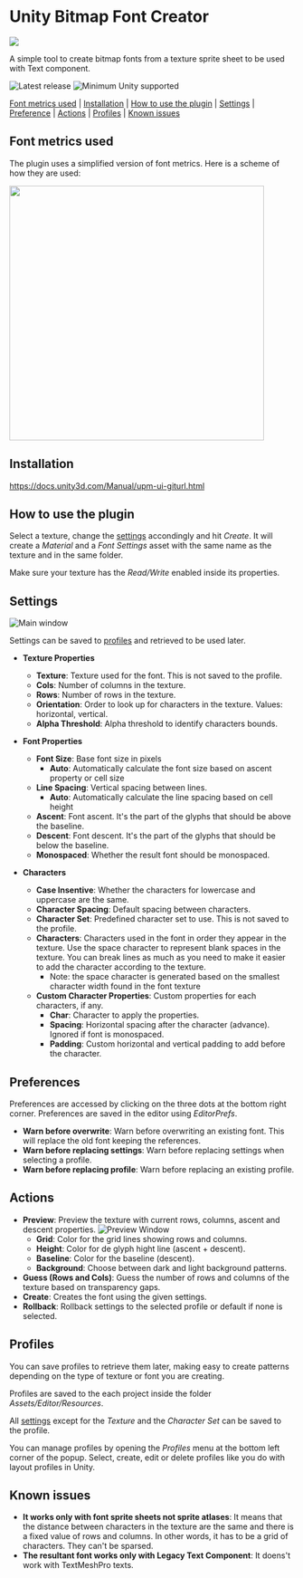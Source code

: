 # Unity Bitmap Font Creator

![](./Documentation/github-cover.png)

A simple tool to create bitmap fonts from a texture sprite sheet to be used with Text component.

![Latest release](https://img.shields.io/github/v/release/kleber-swf/unity-bitmap-font-creator?include_prereleases&style=flat)
![Minimum Unity supported](https://img.shields.io/badge/Unity-2018.3+-57b9d3.svg?style=flat&logo=unity&color=purple)

[Font metrics used](#font-metrics-used) | [Installation](#installation) | [How to use the plugin](#how-to-use-the-plugin) | [Settings](#settings) | [Preference](#preferences) | [Actions](#actions) | [Profiles](#profiles) | [Known issues](#known-issues)

## Font metrics used

The plugin uses a simplified version of font metrics. Here is a scheme of how they are used:

<img src='./Documentation/metrics.png' height='auto' width='450px'>

## Installation

https://docs.unity3d.com/Manual/upm-ui-giturl.html

## How to use the plugin

Select a texture, change the [settings](#settings) accondingly and hit _Create_. It will create a _Material_ and a _Font Settings_ asset with the same name as the texture and in the same folder.

Make sure your texture has the _Read/Write_ enabled inside its properties.

## Settings

![Main window](./Documentation/screenshot-01.png)

Settings can be saved to [profiles](#profiles) and retrieved to be used later.

-  **Texture Properties**

   -  **Texture**: Texture used for the font. This is not saved to the profile.
   -  **Cols**: Number of columns in the texture.
   -  **Rows**: Number of rows in the texture.
   -  **Orientation**: Order to look up for characters in the texture. Values: horizontal, vertical.
   -  **Alpha Threshold**: Alpha threshold to identify characters bounds.

-  **Font Properties**

   -  **Font Size**: Base font size in pixels
      -  **Auto**: Automatically calculate the font size based on ascent property or cell size
   -  **Line Spacing**: Vertical spacing between lines.
      -  **Auto**: Automatically calculate the line spacing based on cell height
   -  **Ascent**: Font ascent. It's the part of the glyphs that should be above the baseline.
   -  **Descent**: Font descent. It's the part of the glyphs that should be below the baseline.
   -  **Monospaced**: Whether the result font should be monospaced.

-  **Characters**

   -  **Case Insentive**: Whether the characters for lowercase and uppercase are the same.
   -  **Character Spacing**: Default spacing between characters.
   -  **Character Set**: Predefined character set to use. This is not saved to the profile.
   -  **Characters**: Characters used in the font in order they appear in the texture. Use the space character to represent blank spaces in the texture. You can break lines as much as you need to make it easier to add the character according to the texture.
      -  Note: the space character is generated based on the smallest character width found in the font texture
   -  **Custom Character Properties**: Custom properties for each characters, if any.
      -  **Char**: Character to apply the properties.
      -  **Spacing**: Horizontal spacing after the character (advance). Ignored if font is monospaced.
      -  **Padding**: Custom horizontal and vertical padding to add before the character.

## Preferences

Preferences are accessed by clicking on the three dots at the bottom right corner. Preferences are saved in the editor using _EditorPrefs_.

-  **Warn before overwrite**: Warn before overwriting an existing font. This will replace the old font keeping the references.
-  **Warn before replacing settings**: Warn before replacing settings when selecting a profile.
-  **Warn before replacing profile**: Warn before replacing an existing profile.

## Actions

-  **Preview**: Preview the texture with current rows, columns, ascent and descent properties. ![Preview Window](./Documentation/screenshot-02.png)
   -  **Grid**: Color for the grid lines showing rows and columns.
   -  **Height**: Color for de glyph hight line (ascent + descent).
   -  **Baseline**: Color for the baseline (descent).
   -  **Background**: Choose between dark and light background patterns.
-  **Guess (Rows and Cols)**: Guess the number of rows and columns of the texture based on transparency gaps.
-  **Create**: Creates the font using the given settings.
-  **Rollback**: Rollback settings to the selected profile or default if none is selected.

## Profiles

You can save profiles to retrieve them later, making easy to create patterns depending on the type of texture or font you are creating.

Profiles are saved to the each project inside the folder _Assets/Editor/Resources_.

All [settings](#settings) except for the _Texture_ and the _Character Set_ can be saved to the profile.

You can manage profiles by opening the _Profiles_ menu at the bottom left corner of the popup. Select, create, edit or delete profiles like you do with layout profiles in Unity.

## Known issues

-  **It works only with font sprite sheets not sprite atlases**: It means that the distance between characters in the texture are the same and there is a fixed value of rows and columns. In other words, it has to be a grid of characters. They can't be sparsed.
-  **The resultant font works only with Legacy Text Component**: It doens't work with TextMeshPro texts.
